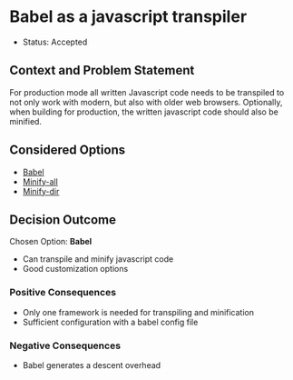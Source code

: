 # Babel as a javascript transpiler 

* Status: Accepted

## Context and Problem Statement
For production mode all written Javascript code needs to be transpiled to not only work with modern, but also with older web browsers.
Optionally, when building for production, the written javascript code should also be minified.

## Considered Options

* [Babel](https://babeljs.io/) 
* [Minify-all](https://www.npmjs.com/package/minify-all) 
* [Minify-dir](https://www.npmjs.com/package/minify-dir) 

## Decision Outcome
Chosen Option: **Babel**

* Can transpile and minify javascript code
* Good customization options

### Positive Consequences
* Only one framework is needed for transpiling and minification
* Sufficient configuration with a babel config file

### Negative Consequences
* Babel generates a descent overhead
 


